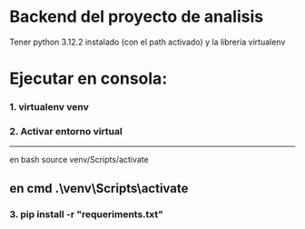 # Backend del proyecto de analisis

Tener python 3.12.2 instalado (con el path activado) y la libreria virtualenv

# Ejecutar en consola:
### 1. virtualenv venv

### 2. Activar entorno virtual
-----------------------------
en bash
source venv/Scripts/activate

en cmd
.\venv\Scripts\activate
-----------------------------

### 3. pip install -r "requeriments.txt"
